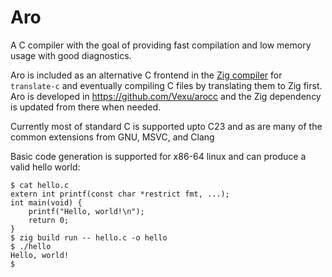 # Aro
A C compiler with the goal of providing fast compilation and low memory usage with good diagnostics.

Aro is included as an alternative C frontend in the [Zig compiler](https://github.com/ziglang/zig)
for `translate-c` and eventually compiling C files by translating them to Zig first.
Aro is developed in https://github.com/Vexu/arocc and the Zig dependency is
updated from there when needed.

Currently most of standard C is supported upto C23 and as are many of the common
extensions from GNU, MSVC, and Clang

Basic code generation is supported for x86-64 linux and can produce a valid hello world:
```sh-session
$ cat hello.c
extern int printf(const char *restrict fmt, ...);
int main(void) {
    printf("Hello, world!\n");
    return 0;
}
$ zig build run -- hello.c -o hello
$ ./hello
Hello, world!
$
```
